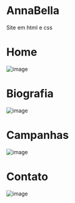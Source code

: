 # AnnaBella
Site em html e css
 
# Home
![image](https://github.com/flaviobarreto/Site_AnnaBella/assets/95008802/14adcbef-d666-4ddd-b2fe-d8e0dc0974ea)

# Biografia
![image](https://github.com/flaviobarreto/Site_AnnaBella/assets/95008802/fd3e1690-8450-4c45-b79f-3b32c5bb19eb)

# Campanhas
![image](https://github.com/flaviobarreto/Site_AnnaBella/assets/95008802/61d3ba03-5575-472d-85a7-f4fb4ee42fc2)

# Contato
![image](https://github.com/flaviobarreto/Site_AnnaBella/assets/95008802/5f330b6d-92f6-48f3-847e-d6e13d77ec43)

